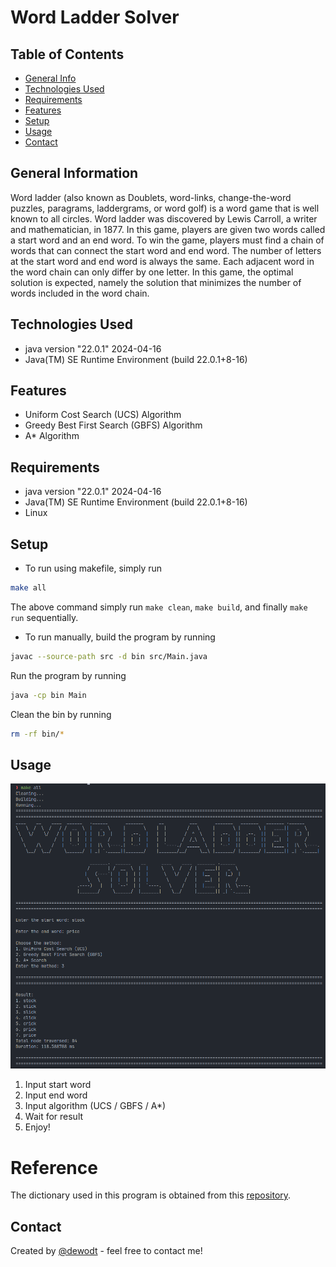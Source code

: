 # Word Ladder Solver

## Table of Contents

- [General Info](#general-information)
- [Technologies Used](#technologies-used)
- [Requirements](#requirements)
- [Features](#features)
- [Setup](#setup)
- [Usage](#usage)
- [Contact](#contact)

## General Information

Word ladder (also known as Doublets, word-links, change-the-word puzzles, paragrams, laddergrams, or word golf) is a word game that is well known to all circles. Word ladder was discovered by Lewis Carroll, a writer and mathematician, in 1877. In this game, players are given two words called a start word and an end word. To win the game, players must find a chain of words that can connect the start word and end word. The number of letters at the start word and end word is always the same. Each adjacent word in the word chain can only differ by one letter. In this game, the optimal solution is expected, namely the solution that minimizes the number of words included in the word chain.

## Technologies Used

- java version "22.0.1" 2024-04-16
- Java(TM) SE Runtime Environment (build 22.0.1+8-16)

## Features

- Uniform Cost Search (UCS) Algorithm
- Greedy Best First Search (GBFS) Algorithm
- A\* Algorithm

## Requirements

- java version "22.0.1" 2024-04-16
- Java(TM) SE Runtime Environment (build 22.0.1+8-16)
- Linux

## Setup

- To run using makefile, simply run

```bash
make all
```

The above command simply run `make clean`, `make build`, and finally `make run` sequentially.

- To run manually, build the program by running

```bash
javac --source-path src -d bin src/Main.java
```

Run the program by running

```bash
java -cp bin Main
```

Clean the bin by running

```bash
rm -rf bin/*
```

## Usage

![Demo Illustration](test/readme/demo.png)

1. Input start word
2. Input end word
3. Input algorithm (UCS / GBFS / A\*)
4. Wait for result
5. Enjoy!

# Reference

The dictionary used in this program is obtained from this [repository](https://github.com/dwyl/english-words).

## Contact

Created by [@dewodt](https://dewodt.com/) - feel free to contact me!
